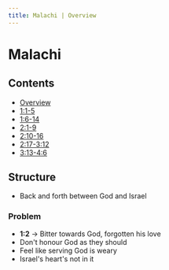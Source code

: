 ```yaml
---
title: Malachi | Overview
---
```

# Malachi

## Contents
* [Overview](README.md)
* [1:1-5](ch1v1-5.md)
* [1:6-14](ch1v6-14.md)
* [2:1-9](ch2v1-9.md)
* [2:10-16](ch2v10-16.md)
* [2:17-3:12](ch2v17-ch3v12.md)
* [3:13-4:6](ch3v13-ch4v6.md)

## Structure
* Back and forth between God and Israel

### Problem
 * **1:2** -> Bitter towards God, forgotten his love
 * Don't honour God as they should
 * Feel like serving God is weary
 * Israel's heart's not in it
